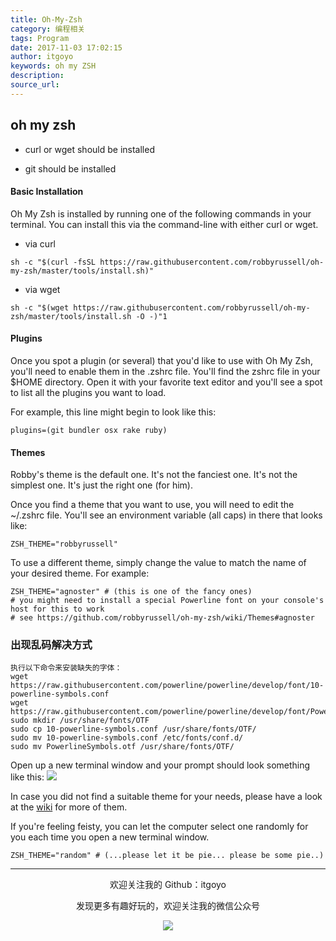 ```yaml
---
title: Oh-My-Zsh
category: 编程相关
tags: Program
date: 2017-11-03 17:02:15
author: itgoyo
keywords: oh my ZSH
description:
source_url:
---
```

## oh my zsh

- curl or wget should be installed

- git should be installed

#### Basic Installation

Oh My Zsh is installed by running one of the following commands in your terminal. You can install this via the command-line with either curl or wget.

- via curl

`sh -c "$(curl -fsSL https://raw.githubusercontent.com/robbyrussell/oh-my-zsh/master/tools/install.sh)"`

- via wget

`sh -c "$(wget https://raw.githubusercontent.com/robbyrussell/oh-my-zsh/master/tools/install.sh -O -)"1`

#### Plugins

Once you spot a plugin (or several) that you'd like to use with Oh My Zsh, you'll need to enable them in the .zshrc file. You'll find the zshrc file in your $HOME directory. Open it with your favorite text editor and you'll see a spot to list all the plugins you want to load.

For example, this line might begin to look like this:

`plugins=(git bundler osx rake ruby)`

#### Themes

Robby's theme is the default one. It's not the fanciest one. It's not the simplest one. It's just the right one (for him).

Once you find a theme that you want to use, you will need to edit the ~/.zshrc file. You'll see an environment variable (all caps) in there that looks like:

`ZSH_THEME="robbyrussell"`

To use a different theme, simply change the value to match the name of your desired theme. For example:

```
ZSH_THEME="agnoster" # (this is one of the fancy ones)
# you might need to install a special Powerline font on your console's host for this to work
# see https://github.com/robbyrussell/oh-my-zsh/wiki/Themes#agnoster

```
### 出现乱码解决方式
```
执行以下命令来安装缺失的字体：
wget https://raw.githubusercontent.com/powerline/powerline/develop/font/10-powerline-symbols.conf
wget https://raw.githubusercontent.com/powerline/powerline/develop/font/PowerlineSymbols.otf
sudo mkdir /usr/share/fonts/OTF
sudo cp 10-powerline-symbols.conf /usr/share/fonts/OTF/
sudo mv 10-powerline-symbols.conf /etc/fonts/conf.d/
sudo mv PowerlineSymbols.otf /usr/share/fonts/OTF/
```


Open up a new terminal window and your prompt should look something like this:
![](https://cloud.githubusercontent.com/assets/2618447/6316862/70f58fb6-ba03-11e4-82c9-c083bf9a6574.png)

In case you did not find a suitable theme for your needs, please have a look at the [wiki](https://github.com/robbyrussell/oh-my-zsh/wiki/External-themes) for more of them.

If you're feeling feisty, you can let the computer select one randomly for you each time you open a new terminal window.

`ZSH_THEME="random" # (...please let it be pie... please be some pie..)`






---

<div align=center>
欢迎关注我的 Github：itgoyo<br>

发现更多有趣好玩的，欢迎关注我的微信公众号

![](/assets/getqrcode.jpeg)
</div>
